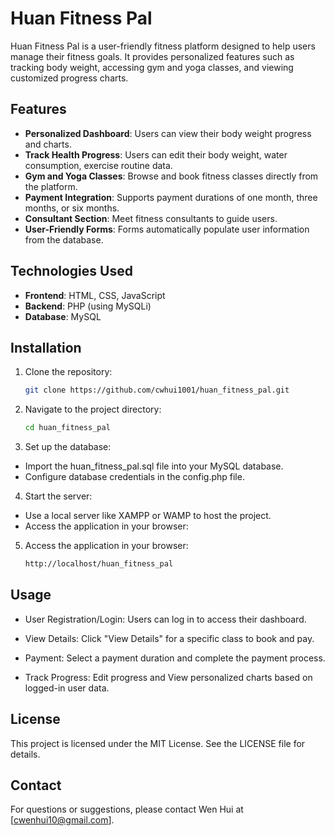 <h1>Huan Fitness Pal</h1>

Huan Fitness Pal is a user-friendly fitness platform designed to help users manage their fitness goals. It provides personalized features such as tracking body weight, accessing gym and yoga classes, and viewing customized progress charts.

## Features

- **Personalized Dashboard**: Users can view their body weight progress and charts.
- **Track Health Progress**:  Users can edit their body weight, water consumption, exercise routine data.
- **Gym and Yoga Classes**: Browse and book fitness classes directly from the platform.
- **Payment Integration**: Supports payment durations of one month, three months, or six months.
- **Consultant Section**: Meet fitness consultants to guide users.
- **User-Friendly Forms**: Forms automatically populate user information from the database.

## Technologies Used

- **Frontend**: HTML, CSS, JavaScript
- **Backend**: PHP (using MySQLi)
- **Database**: MySQL

## Installation

1. Clone the repository:
   ```bash
   git clone https://github.com/cwhui1001/huan_fitness_pal.git
   
2. Navigate to the project directory:
   ```bash
   cd huan_fitness_pal
   
3. Set up the database:
  - Import the huan_fitness_pal.sql file into your MySQL database.
  - Configure database credentials in the config.php file.

4. Start the server:
  - Use a local server like XAMPP or WAMP to host the project.
  - Access the application in your browser:

5. Access the application in your browser:
   ```bash
   http://localhost/huan_fitness_pal

## Usage

- User Registration/Login: Users can log in to access their dashboard.

- View Details: Click "View Details" for a specific class to book and pay.

- Payment: Select a payment duration and complete the payment process.

- Track Progress: Edit progress and View personalized charts based on logged-in user data.

## License

This project is licensed under the MIT License. See the LICENSE file for details.

## Contact

For questions or suggestions, please contact Wen Hui at [cwenhui10@gmail.com].
